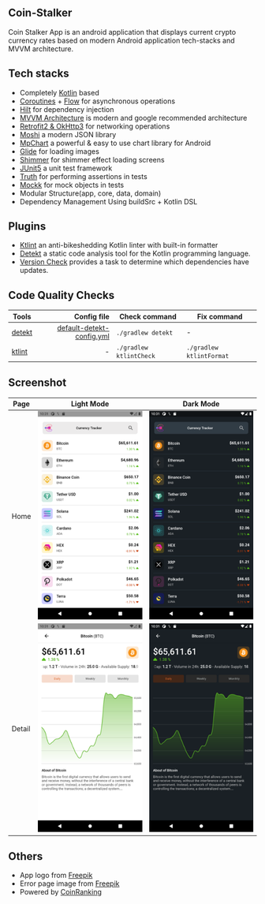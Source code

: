 ## Coin-Stalker
Coin Stalker App is an android application that displays current crypto currency rates based on modern Android application tech-stacks and MVVM architecture.

## Tech stacks
- Completely [Kotlin](https://kotlinlang.org/) based 
- [Coroutines](https://github.com/Kotlin/kotlinx.coroutines) + [Flow](https://kotlin.github.io/kotlinx.coroutines/kotlinx-coroutines-core/kotlinx.coroutines.flow/) for asynchronous operations
- [Hilt](https://dagger.dev/hilt/) for dependency injection
- [MVVM Architecture](https://developer.android.com/jetpack/guide) is modern and google recommended architecture
- [Retrofit2 & OkHttp3](https://github.com/square/retrofit) for networking operations
- [Moshi](https://github.com/square/moshi/) a modern JSON library
- [MpChart](https://github.com/PhilJay/MPAndroidChart) a powerful & easy to use chart library for Android 
- [Glide](https://github.com/bumptech/glide) for loading images
- [Shimmer](https://github.com/facebook/shimmer-android) for shimmer effect loading screens
- [JUnit5](https://junit.org/junit5/docs/current/user-guide/) a unit test framework
- [Truth](https://truth.dev) for performing assertions in tests
- [Mockk](https://mockk.io) for mock objects in tests
- Modular Structure(app, core, data, domain)
- Dependency Management Using buildSrc + Kotlin DSL

## Plugins
- [Ktlint](https://github.com/JLLeitschuh/ktlint-gradle) an anti-bikeshedding Kotlin linter with built-in formatter
- [Detekt](https://detekt.github.io/detekt/gradle.html) a static code analysis tool for the Kotlin programming language.
- [Version Check](https://github.com/ben-manes/gradle-versions-plugin) provides a task to determine which dependencies have updates.

## Code Quality Checks

 | Tools                                                   | Config file                                                                       | Check command             | Fix command               |
|---------------------------------------------------------|----------------------------------------------------------------------------------:|---------------------------|---------------------------|
| [detekt](https://detekt.github.io/detekt/gradle.html)          | [default-detekt-config.yml](https://github.com/barissaglam/Coin-Stalker/blob/main/detekt/default-detekt-config.yml)     | `./gradlew detekt`        | -                         |
| [ktlint](https://github.com/JLLeitschuh/ktlint-gradle)  | -                                                                                 | `./gradlew ktlintCheck`   | `./gradlew ktlintFormat`  |


## Screenshot
| Page  | Light Mode                                        | Dark Mode |
|-------|---------------------------------------------------|------------------------------------------|
| Home | <img src="art/home-light.png" width="250"> |<img src="art/home-dark.png" width="250"> |
| Detail | <img src="art/detail-light.png" width="250"> |<img src="art/detail-dark.png" width="250"> |

## Others
- App logo from [Freepik](https://www.freepik.com/free-vector/gradient-c-logo-template-collection_13403316.htm#page=1&query=c%20logo&position=0&from_view=search)
- Error page image from [Freepik](https://www.freepik.com/free-vector/feeling-sorry-concept-illustration_10117948.htm#page=1&query=feeling%20sorry&position=0&from_view=search)
- Powered by [CoinRanking](https://developers.coinranking.com)
